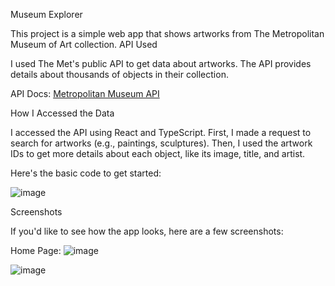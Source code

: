 Museum Explorer

This project is a simple web app that shows artworks from The Metropolitan Museum of Art collection.
API Used

I used The Met's public API to get data about artworks. The API provides details about thousands of objects in their collection.

API Docs: [Metropolitan Museum API](https://metmuseum.github.io/)

How I Accessed the Data

I accessed the API using React and TypeScript. First, I made a request to search for artworks (e.g., paintings, sculptures). Then, I used the artwork IDs to get more details about each object, like its image, title, and artist.

Here's the basic code to get started:

![image](https://github.com/user-attachments/assets/82bcfad5-1630-4e3c-8573-44341523b519)

Screenshots

If you'd like to see how the app looks, here are a few screenshots:

Home Page: 
![image](https://github.com/user-attachments/assets/259a9925-55b4-4767-b33e-ed88660e484a)

![image](https://github.com/user-attachments/assets/41fdda6a-5fd5-4c18-baf7-f8414a1b23ac)


    

